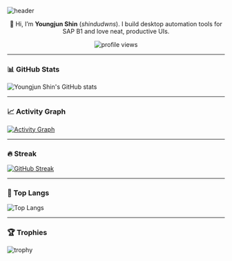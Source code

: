 <!--
**shindudwns/shindudwns** profile README
-->

![header](https://capsule-render.vercel.app/api?type=waving&color=0:9BE8D8,50:D7E5F0,100:FED7E2&height=260&section=header&text=Welcome!!&fontSize=64&fontAlign=50&fontAlignY=35&desc=Youngjun%20Shin's%20GitHub%20💻%20%7C%20WPF%20%26%20SAP%20B1%20Automation%20Builder%20🚀&descSize=18&descAlign=50&descAlignY=58)

<p align="center">
  👋 Hi, I’m <b>Youngjun Shin</b> (<i>shindudwns</i>). I build desktop automation tools for SAP B1 and love neat, productive UIs.
</p>

<p align="center">
  <img src="https://komarev.com/ghpvc/?username=shindudwns&label=Profile%20views&style=flat&color=0e75b6" alt="profile views"/>
</p>

---

### 📊 GitHub Stats
![Youngjun Shin's GitHub stats](https://github-readme-stats.vercel.app/api?username=shindudwns&show_icons=true&theme=transparent&hide_border=true)

---

### 📈 Activity Graph
[![Activity Graph](https://github-readme-activity-graph.vercel.app/graph?username=shindudwns&area=true&hide_border=true)](https://github.com/shindudwns)

---

### 🔥 Streak
[![GitHub Streak](https://streak-stats.demolab.com?user=shindudwns&hide_border=true)](https://git.io/streak-stats)

---

### 🧠 Top Langs
![Top Langs](https://github-readme-stats.vercel.app/api/top-langs/?username=shindudwns&layout=compact&langs_count=8&hide_border=true&theme=transparent)

---

### 🏆 Trophies
![trophy](https://github-profile-trophy.vercel.app/?username=shindudwns&row=1&column=6&margin-w=8&margin-h=8&no-frame=true)
